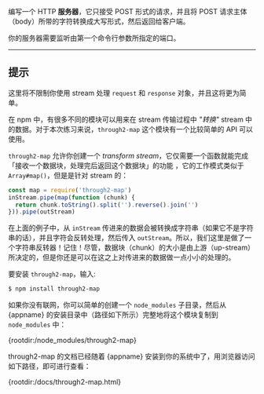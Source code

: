 编写一个 HTTP **服务器**，它只接受 POST 形式的请求，并且将 POST 请求主体（body）所带的字符转换成大写形式，然后返回给客户端。

你的服务器需要监听由第一个命令行参数所指定的端口。

----------------------------------------------------------------------
## 提示

这里将不限制你使用 stream 处理 `request` 和 `response` 对象，并且这将更为简单。

在 npm 中，有很多不同的模块可以用来在 stream 传输过程中 *"转换"* stream 中的数据。对于本次练习来说，`through2-map` 这个模块有一个比较简单的 API 可以使用。

`through2-map` 允许你创建一个 *transform stream*，它仅需要一个函数就能完成「接收一个数据块，处理完后返回这个数据块」的功能 ，它的工作模式类似于 `Array#map()`，但是是针对 stream 的：

```js
const map = require('through2-map')
inStream.pipe(map(function (chunk) {
  return chunk.toString().split('').reverse().join('')
})).pipe(outStream)
```

在上面的例子中，从 `inStream` 传进来的数据会被转换成字符串（如果它不是字符串的话），并且字符会反转处理，然后传入 `outStream`。所以，我们这里是做了一个字符串反转器！记住！尽管，数据块（chunk）的大小是由上游（up-stream）所决定的，但是你还是可以在这之上对传进来的数据做一点小小的处理的。

要安装 `through2-map`，输入:

```sh
$ npm install through2-map
```

如果你没有联网，你可以简单的创建一个 `node_modules` 子目录，然后从 {appname} 的安装目录中（路径如下所示）完整地将这个模块复制到 `node_modules` 中：

  {rootdir:/node_modules/through2-map}

through2-map 的文档已经随着 {appname} 安装到你的系统中了，用浏览器访问如下路径，即可进行查看：

  {rootdir:/docs/through2-map.html}
